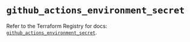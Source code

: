 # `github_actions_environment_secret`

Refer to the Terraform Registry for docs: [`github_actions_environment_secret`](https://registry.terraform.io/providers/integrations/github/6.2.1/docs/resources/actions_environment_secret).
